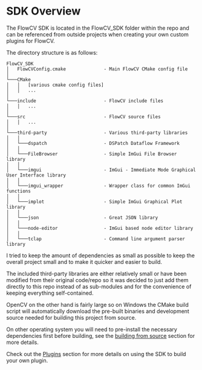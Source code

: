 # SDK Overview

The FlowCV SDK is located in the FlowCV_SDK folder within the repo and can be referenced from outside projects when creating your own custom plugins for FlowCV.

The directory structure is as follows:

```
FlowCV_SDK
│   FlowCVConfig.cmake              - Main FlowCV CMake config file  
│
└───CMake
│   │   [various cmake config files]
│   │   ...
│   
└───include                         - FlowCV include files
│   │   ...
│   
└───src                             - FlowCV source files
│   │   ...
│   
└───third-party                     - Various third-party libraries
│   │
│   └───dspatch                     - DSPatch Dataflow Framework
│   │
│   └───FileBrowser                 - Simple ImGui File Browser library
│   │
│   └───imgui                       - ImGui - Immediate Mode Graphical User Interface library
│   │
│   └───imgui_wrapper               - Wrapper class for common ImGui functions
│   │
│   └───implot                      - Simple ImGui Graphical Plot library
│   │
│   └───json                        - Great JSON library
│   │
│   └───node-editor                 - ImGui based node editor library
│   │
│   └───tclap                       - Command line argument parser library
```

I tried to keep the amount of dependencies as small as possible to keep the overall project small and to make it quicker and easier to build.

The included third-party libraries are either relatively small or have been modified from their original code/repo so it was decided to just add them directly to this repo instead of as sub-modules and for the convenience of keeping everything self-contained.

OpenCV on the other hand is fairly large so on Windows the CMake build script will automatically download the pre-built binaries and development source needed for building this project from source.

On other operating system you will need to pre-install the necessary dependencies first before building, see the [building from source](../../building_source/build_from_source.md) section for more details.

Check out the [Plugins](plugin.md) section for more details on using the SDK to build your own plugin.


